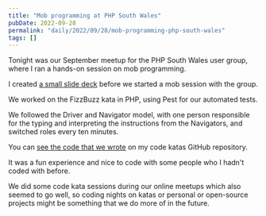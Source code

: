 ```yaml
---
title: "Mob programming at PHP South Wales"
pubDate: 2022-09-28
permalink: "daily/2022/09/28/mob-programming-php-south-wales"
tags: []
---
```


Tonight was our September meetup for the PHP South Wales user group, where I ran a hands-on session on mob programming.

I created [a small slide deck](https://speakerdeck.com/opdavies/an-introduction-to-mob-programming) before we started a mob session with the group.

We worked on the FizzBuzz kata in PHP, using Pest for our automated tests.

We followed the Driver and Navigator model, with one person responsible for the typing and interpreting the instructions from the Navigators, and switched roles every ten minutes.

You can [see the code that we wrote](https://github.com/opdavies/code-katas/blob/1da5dd5a79bc7ca083c0c4216fc3b4b0854f623d/php/tests/FizzBuzzTest.php) on my code katas GitHub repository.

It was a fun experience and nice to code with some people who I hadn't coded with before.

We did some code kata sessions during our online meetups which also seemed to go well, so coding nights on katas or personal or open-source projects might be something that we do more of in the future.
